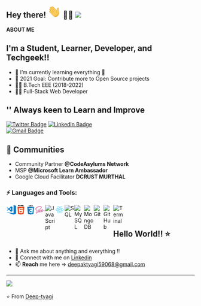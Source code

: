 ## Hey there! <img src="https://github.com/ABSphreak/ABSphreak/blob/master/gifs/Hi.gif" width="35px"> 👨‍💻 ![](https://komarev.com/ghpvc/?username=Deep-tyagi&label=Views)


**ABOUT ME** 
## I'm a Student, Learner, Developer, and Techgeek!!

- 🌱 I’m currently learning everything 🤣
- 🥅 2021 Goal: Contribute more to Open Source projects
- 👨‍🎓 B.Tech EEE (2018-2022)
- 👨‍💻 Full-Stack Web Developer

## '' Always keen to Learn and Improve

[![Twitter Badge](https://img.shields.io/badge/-@Deeptyagi-1ca0f1?style=flat-square&labelColor=1ca0f1&logo=twitter&logoColor=white&link=https://twitter.com/imDeeptyagi)](https://twitter.com/imDeeptyagi) [![Linkedin Badge](https://img.shields.io/badge/-Deeptyagi-blue?style=flat-square&logo=Linkedin&logoColor=white&link=https://www.linkedin.com/in/deeptyagi/)](https://www.linkedin.com/in/deeptyagi/) 
</br>
[![Gmail Badge](https://img.shields.io/badge/-deepaktyagi59068@gmail.com-c14438?style=flat-square&logo=Gmail&logoColor=white&link=mailto:deepaktyagi59068@gmail.com)](mailto:deepaktyagi59068@gmail.com)




## 👯 Communities
* Community Partner **@CodeAsylums Network**
* MSP **@Microsoft Learn Ambassador**
* Google Cloud Facilitator **DCRUST MURTHAL**

### ⚡ Languages and Tools:

<img align="left" alt="Visual Studio Code" width="26px" src="https://raw.githubusercontent.com/github/explore/80688e429a7d4ef2fca1e82350fe8e3517d3494d/topics/visual-studio-code/visual-studio-code.png" />
<img align="left" alt="HTML5" width="26px" src="https://raw.githubusercontent.com/github/explore/80688e429a7d4ef2fca1e82350fe8e3517d3494d/topics/html/html.png" />
<img align="left" alt="CSS3" width="26px" src="https://raw.githubusercontent.com/github/explore/80688e429a7d4ef2fca1e82350fe8e3517d3494d/topics/css/css.png" />
<img align="left" alt="Sass" width="26px" src="https://raw.githubusercontent.com/github/explore/80688e429a7d4ef2fca1e82350fe8e3517d3494d/topics/sass/sass.png" />
<img align="left" alt="JavaScript" width="26px" src="https://cdn0.iconfinder.com/data/icons/designer-skills/128/node-js-128.png" />
<img align="left" alt="React" width="26px" src="https://raw.githubusercontent.com/github/explore/80688e429a7d4ef2fca1e82350fe8e3517d3494d/topics/react/react.png" />
<img align="left" alt="SQL" width="26px" src="https://cdn1.iconfinder.com/data/icons/soleicons-solid-vol-1/64/postgres_database_server_relational_dbms_sql-128.png" />
<img align="left" alt="MySQL" width="26px" src="https://cdn4.iconfinder.com/data/icons/logos-3/181/MySQL-128.png" />
<img align="left" alt="MongoDB" width="26px" src="https://encrypted-tbn0.gstatic.com/images?q=tbn:ANd9GcR_vIRlsojcPkaQxTMExn6Tp63hHY-lY534rg&usqp=CAU" />
<img align="left" alt="Git" width="26px" src="https://cdn3.iconfinder.com/data/icons/social-media-2169/24/social_media_social_media_logo_git-128.png" />
<img align="left" alt="GitHub" width="26px" src="https://cdn3.iconfinder.com/data/icons/social-media-2169/24/social_media_social_media_logo_github_2-128.png" />
<img align="left" alt="Terminal" width="26px" src="https://cdn4.iconfinder.com/data/icons/small-n-flat/24/terminal-128.png" />

<br/>
<br/>


## Hello World!! ⭐️
- 💬 Ask me about anything and everything !! 
- 💬 Connect with me on <a href="https://www.linkedin.com/in/deeptyagi/">Linkedin</a>
- 📫 **Reach** me here => deepaktyagi59068@gmail.com

<hr>

<img src="https://github-readme-stats.vercel.app/api?username=Deep-tyagi&&show_icons=true&count_private=true"/>
<!-- <img src="https://github-readme-streak-stats.herokuapp.com/?user=Deep-tyagi"/> -->


⭐️ From [Deep-tyagi](https://github.com/Deep-tyagi)

